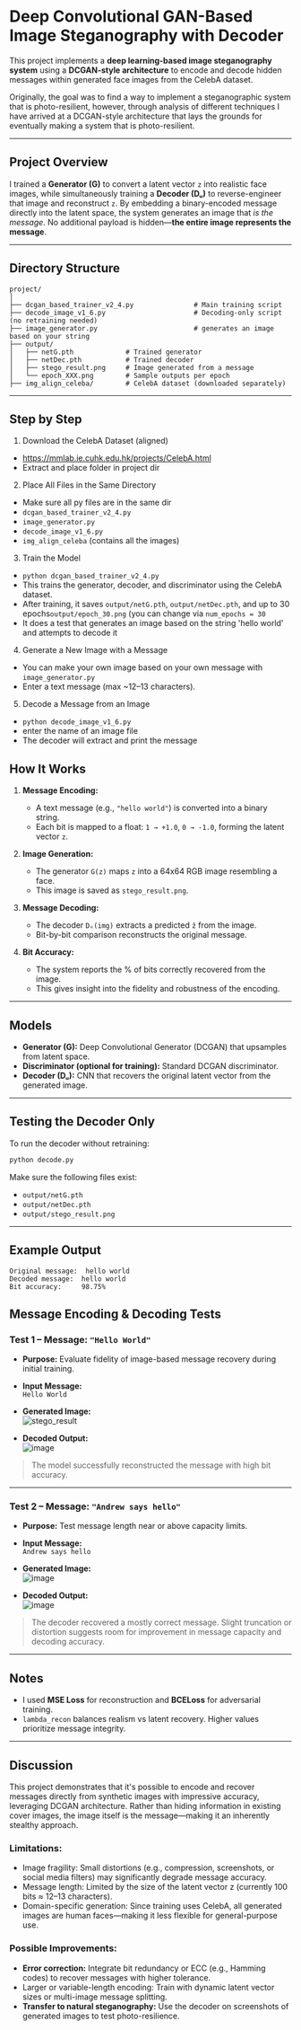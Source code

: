 # Deep Convolutional GAN-Based Image Steganography with Decoder

This project implements a **deep learning-based image steganography system** using a **DCGAN-style architecture** to encode and decode hidden messages within generated face images from the CelebA dataset.

Originally, the goal was to find a way to implement a steganographic system that is photo-resilient, however, through analysis of different techniques I have arrived at a DCGAN-style architecture that lays the grounds for eventually making a system that is photo-resilient.

---

## Project Overview

I trained a **Generator (G)** to convert a latent vector `z` into realistic face images, while simultaneously training a **Decoder (Dᵤ)** to reverse-engineer that image and reconstruct `z`. By embedding a binary-encoded message directly into the latent space, the system generates an image that *is the message*. No additional payload is hidden—**the entire image represents the message**.

---

## Directory Structure

```
project/
│
├── dcgan_based_trainer_v2_4.py               # Main training script
├── decode_image_v1_6.py                      # Decoding-only script (no retraining needed)
├── image_generator.py                        # generates an image based on your string
├── output/
│   ├── netG.pth             # Trained generator
│   ├── netDec.pth           # Trained decoder
│   ├── stego_result.png     # Image generated from a message
│   └── epoch_XXX.png        # Sample outputs per epoch
├── img_align_celeba/        # CelebA dataset (downloaded separately)
```

---

## Step by Step

1. Download the CelebA Dataset (aligned)
 - https://mmlab.ie.cuhk.edu.hk/projects/CelebA.html
 - Extract and place folder in project dir

2. Place All Files in the Same Directory
 - Make sure all py files are in the same dir
 - `dcgan_based_trainer_v2_4.py`
 - `image_generator.py`
 - `decode_image_v1_6.py`
 - `img_align_celeba` (contains all the images)

3. Train the Model
 - `python dcgan_based_trainer_v2_4.py`
 - This trains the generator, decoder, and discriminator using the CelebA dataset.
 - After training, it saves `output/netG.pth`, `output/netDec.pth`, and up to 30 epochs`output/epoch_30.png` (you can change via `num_epochs = 30`
 - It does a test that generates an image based on the string 'hello world' and attempts to decode it

4. Generate a New Image with a Message
 - You can make your own image based on your own message with `image_generator.py`
 - Enter a text message (max ~12–13 characters).

5. Decode a Message from an Image
 - `python decode_image_v1_6.py`
 -  enter the name of an image file
 -  The decoder will extract and print the message


## How It Works

1. **Message Encoding:**
   - A text message (e.g., `"hello world"`) is converted into a binary string.
   - Each bit is mapped to a float: `1 → +1.0`, `0 → -1.0`, forming the latent vector `z`.

2. **Image Generation:**
   - The generator `G(z)` maps `z` into a 64x64 RGB image resembling a face.
   - This image is saved as `stego_result.png`.

3. **Message Decoding:**
   - The decoder `Dᵤ(img)` extracts a predicted `ẑ` from the image.
   - Bit-by-bit comparison reconstructs the original message.

4. **Bit Accuracy:**
   - The system reports the % of bits correctly recovered from the image.
   - This gives insight into the fidelity and robustness of the encoding.

---

## Models

- **Generator (G):** Deep Convolutional Generator (DCGAN) that upsamples from latent space.
- **Discriminator (optional for training):** Standard DCGAN discriminator.
- **Decoder (Dᵤ):** CNN that recovers the original latent vector from the generated image.

---

## Testing the Decoder Only

To run the decoder without retraining:

```bash
python decode.py
```

Make sure the following files exist:
- `output/netG.pth`
- `output/netDec.pth`
- `output/stego_result.png`

---

## Example Output

```
Original message:  hello world
Decoded message:  hello world
Bit accuracy:     98.75%
```

## Message Encoding & Decoding Tests

### **Test 1 – Message: `"Hello World"`**
- **Purpose:** Evaluate fidelity of image-based message recovery during initial training.
- **Input Message:**  
  `Hello World`

- **Generated Image:**  
  ![stego_result](https://github.com/user-attachments/assets/dbfa148c-def4-4539-a9e7-de7b7a1221db)

- **Decoded Output:**  
  ![image](https://github.com/user-attachments/assets/30193914-4b56-4e7e-8af4-143161646004)

> The model successfully reconstructed the message with high bit accuracy.

---

### **Test 2 – Message: `"Andrew says hello"`**
- **Purpose:** Test message length near or above capacity limits.
- **Input Message:**  
  `Andrew says hello`

- **Generated Image:**  
  ![image](https://github.com/user-attachments/assets/f073deb1-d356-4c90-a5b7-7c155b1a33a8)

- **Decoded Output:**  
  ![image](https://github.com/user-attachments/assets/fcc83d22-48cb-4ee6-8d9c-e5cb7c86a3bb)

>  The decoder recovered a mostly correct message. Slight truncation or distortion suggests room for improvement in message capacity and decoding accuracy.


---

## Notes

- I used **MSE Loss** for reconstruction and **BCELoss** for adversarial training.
- `lambda_recon` balances realism vs latent recovery. Higher values prioritize message integrity.

---

## Discussion
This project demonstrates that it's possible to encode and recover messages directly from synthetic images with impressive accuracy, leveraging DCGAN architecture. Rather than hiding information in existing cover images, the image itself is the message—making it an inherently stealthy approach.

### Limitations:
- Image fragility: Small distortions (e.g., compression, screenshots, or social media filters) may significantly degrade message accuracy.
- Message length: Limited by the size of the latent vector z (currently 100 bits ≈ 12–13 characters).
- Domain-specific generation: Since training uses CelebA, all generated images are human faces—making it less flexible for general-purpose use.

### Possible Improvements:
- **Error correction:** Integrate bit redundancy or ECC (e.g., Hamming codes) to recover messages with higher tolerance.
- Larger or variable-length encoding: Train with dynamic latent vector sizes or multi-image message splitting.
- **Transfer to natural steganography:** Use the decoder on screenshots of generated images to test photo-resilience.
